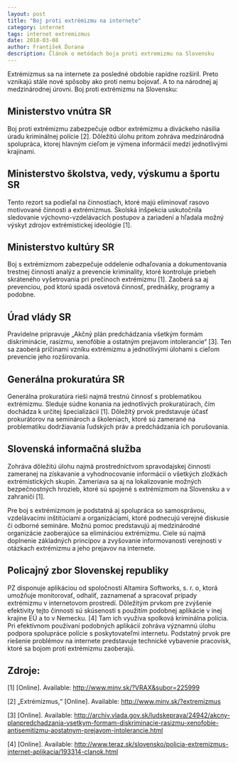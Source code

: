```yaml
---
layout: post
title: "Boj proti extrémizmu na internete"
category: internet
tags: internet extremizmus
date: 2018-03-08
author: František Ďurana
description: Článok o metódach boja proti extremizmu na Slovensku
---
```



Extrémizmus sa na internete za posledné obdobie rapídne rozšíril. Preto vznikajú
stále nové spôsoby ako proti nemu bojovať. A to na národnej aj medzinárodnej úrovni.
Boj proti extrémizmu na Slovensku:

## Ministerstvo vnútra SR

Boj proti extrémizmu zabezpečuje odbor extrémizmu a diváckeho násilia úradu kriminálnej
polície [2]. Dôležitú úlohu pritom zohráva medzinárodná spolupráca, ktorej hlavným cieľom
je výmena informácií medzi jednotlivými krajinami.

## Ministerstvo školstva, vedy, výskumu a športu SR

Tento rezort sa podieľal na činnostiach, ktoré majú eliminovať rasovo motivované činnosti a
extrémizmus. Školská inšpekcia uskutočnila sledovanie výchovno-vzdelávacích postupov a
zariadení a hľadala možný výskyt zdrojov extrémistickej ideológie [1].

## Ministerstvo kultúry SR

Boj s extrémizmom zabezpečuje oddelenie odhaľovania a dokumentovania trestnej činnosti
analýz a prevencie kriminality, ktoré kontroluje priebeh skráteného vyšetrovania pri
prečinoch extrémizmu [1]. Zaoberá sa aj prevenciou, pod ktorú spadá osvetová činnosť,
prednášky, programy a podobne.

## Úrad vlády SR

Pravidelne pripravuje „Akčný plán predchádzania všetkým formám diskriminácie, rasizmu,
xenofóbie a ostatným prejavom intolerancie“ [3]. Ten sa zaoberá príčinami vzniku
extrémizmu a jednotlivými úlohami s cieľom prevencie jeho rozširovania.

## Generálna prokuratúra SR

Generálna prokuratúra rieši najmä trestnú činnosť s problematikou extrémizmu. Sleduje
súdne konania na jednotlivých prokuratúrach, čím dochádza k určitej špecializácii [1].
Dôležitý prvok predstavuje účasť prokurátorov na seminároch a školeniach, ktoré sú
zamerané na problematiku dodržiavania ľudských práv a predchádzania ich porušovania.

## Slovenská informačná služba

Zohráva dôležitú úlohu najmä prostredníctvom spravodajskej činnosti zameranej na
získavanie a vyhodnocovanie informácií o všetkých zložkách extrémistických skupín.
Zameriava sa aj na lokalizovanie možných bezpečnostných hrozieb, ktoré sú spojené s
extrémizmom na Slovensku a v zahraničí [1].

Pre boj s extrémizmom je podstatná aj spolupráca so samosprávou, vzdelávacími
inštitúciami a organizáciami, ktoré podnecujú verejné diskusie či odborné semináre. Možnú
pomoc predstavujú aj medzinárodné organizácie zaoberajúce sa elimináciou extrémizmu.
Ciele sú najmä doplnenie základných princípov a zvyšovanie informovanosti verejnosti v
otázkach extrémizmu a jeho prejavov na internete.

## Policajný zbor Slovenskej republiky

PZ disponuje aplikáciou od spoločnosti Altamira Softworks, s. r. o, ktorá umožňuje
monitorovať, odhaliť, zaznamenať a spracovať prípady extrémizmu v internetovom prostredí.
Dôležitým prvkom pre zvýšenie efektivity tejto činnosti sú skúsenosti s použitím podobnej
aplikácie v inej krajine EÚ a to v Nemecku. [4] Tam ich využíva spolková kriminálna polícia. Pri
efektívnom používaní podobných aplikácií zohráva významnú úlohu podpora spolupráce polície
s poskytovateľmi internetu.
Podstatný prvok pre riešenie problémov na internete predstavuje technické vybavenie
pracovísk, ktoré sa bojom proti extrémizmu zaoberajú.

## Zdroje:
[1] [Online]. Available: <http://www.minv.sk/?VRAX&subor=225999>

[2] „Extrémizmus,“ [Online]. Available: <http://www.minv.sk/?extremizmus>

[3] [Online]. Available: <http://archiv.vlada.gov.sk/ludskeprava/24942/akcny-planpredchadzania-vsetkym-formam-diskriminacie-rasizmu-xenofobie-antisemitizmu-aostatnym-prejavom-intolerancie.html>

[4] [Online]. Available:
<http://www.teraz.sk/slovensko/policia-extremizmus-internet-aplikacia/193314-clanok.html>
